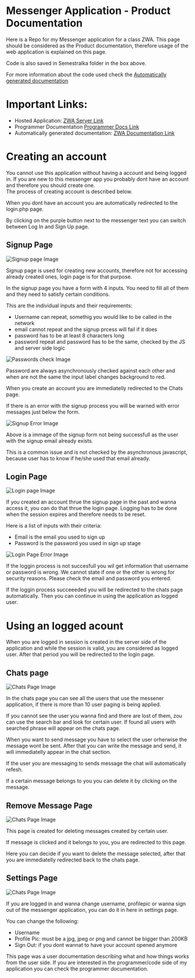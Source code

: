 # Messenger Application - Product Documentation

Here is a Repo for my Messenger application for a class ZWA.
This page should be considered as the Product documentation,
therefore usage of the web application is explained on this page. 

Code is also saved in Semestralka folder in the box above. 

For more information about the code used check the [Automatically generated documentation](https://zwa.toad.cz/~janakja5/Semestralka/docs/api/)

# Important Links:

- Hosted Application: [ZWA Server Link](https://zwa.toad.cz/~janakja5/Semestralka/login.php)
- Programmer Documentation [Programmer Docs Link](https://github.com/jakubjanak2004/messenger-repo/blob/main/ProgrammerDocumentation.md)
- Automatically generated documentation: [ZWA Documentation Link](https://zwa.toad.cz/~janakja5/Semestralka/docs/api/)

# Creating an account

You cannot use this application without having a account and being logged in. 
If you are new to this messenger app you probably dont have an account and therefore you should create one.  
The process of creating account is described below.

When you dont have an account you are automatically redirected to the login.php page.

By clicking on the purple button next to the messenger text you can switch between Log In and Sign Up page.

## Signup Page

![Signup page Image](https://github.com/jakubjanak2004/messenger-repo/blob/main/Semestralka/images/Sn%C3%ADmka%20obrazovky%202023-12-28%20o%205.31.55%E2%80%AFPM.png)

Signup page is used for creating new accounts, therefore not for accessing already created ones, login page is for that purpose.

In the signup page you have a form with 4 inputs. You need to fill all of them and they need to satisfy certain conditions.

This are the individual inputs and their requirements:
- Username can repeat, somethig you would like to be called in the network
- email cannot repeat and the signup prcess will fail if it does
- password has to be at least 8 characters long
- password repeat and password has to be the same, checked by the JS and server side logic

![Passwords check Image](https://github.com/jakubjanak2004/messenger-repo/blob/main/Semestralka/images/Sn%C3%ADmka%20obrazovky%202023-12-28%20o%206.04.13%E2%80%AFPM.png)

Password are always asynchronously checked against each other and when are not the same the input label changes background to red.

When you create an account you are immediatelly redirected to the Chats page.

If there is an error with the signup process you will be warned with error messages just below the form.

![Signup Error Image](https://github.com/jakubjanak2004/messenger-repo/blob/main/Semestralka/images/Sn%C3%ADmka%20obrazovky%202023-12-28%20o%206.04.30%E2%80%AFPM.png)

Above is a immage of the signup form not being successfull as the user with the signup email already exists.

This is a common issue and is not checked by the asynchronous javascript,
because user has to know if he/she used that email already.

## Login Page

![Login page Image](https://github.com/jakubjanak2004/messenger-repo/blob/main/Semestralka/images/Sn%C3%ADmka%20obrazovky%202023-12-28%20o%205.31.48%E2%80%AFPM.png)

If you created an account thrue the signup page in the past and wanna access it,
you can do that thrue the login page.
Logging has to be done when the session expires and therefore needs to be reset.

Here is a list of inputs with their criteria:
- Email is the email you used to sign up
- Password is the password you used in sign up stage

![Login Page Error Image](https://github.com/jakubjanak2004/messenger-repo/blob/main/Semestralka/images/Sn%C3%ADmka%20obrazovky%202023-12-28%20o%206.03.52%E2%80%AFPM.png)

If the loggin process is not succesfull you wil get information that username or password is wrong.
We cannot state if one or the other is  wrong for security reasons. Please check the email and password you entered.

If the loggin process succeeeded you will be redirected to the chats page automatically.
Then you can continue in using the application as logged user.

# Using an logged acount

When you are logged in session is created in the server side of the application and while the session is valid,
you are considered as logged user. After that period you will be redirected to the login page.

## Chats page

![Chats Page Image](https://github.com/jakubjanak2004/messenger-repo/blob/main/Semestralka/images/Sn%C3%ADmka%20obrazovky%202023-12-28%20o%205.32.06%E2%80%AFPM.png)

In the chats page you can see all the users that use the messener application,
if there is more than 10 user paging is being applied.

If you cannot see the user you wanna find and there are lost of them,
zou can use the search bar and look for certain user. If found all users with searched phrase will appear on the chats page.

When you want to send message you have to select the user orherwise the message wont be sent.
After that you can write the message and send, it will immediatelly appear in the chat section.

If the user you are messaging to sends message the chat will automatically refesh.

If a certain message belongs to you you can delete it by clicking on the message.

## Remove Message Page

![Chats Page Image](https://github.com/jakubjanak2004/messenger-repo/blob/main/Semestralka/images/Sn%C3%ADmka%20obrazovky%202023-12-28%20o%205.39.24%E2%80%AFPM.png)

This page is created for deleting messages created by certain user.

If message is clicked and it belongs to you, you are redirected to this page.

Here you can decide if you want to delete the message selected, 
after that you are immediatelly redirected back to the chats page.

## Settings Page

![Chats Page Image](https://github.com/jakubjanak2004/messenger-repo/blob/main/Semestralka/images/Sn%C3%ADmka%20obrazovky%202023-12-28%20o%205.32.13%E2%80%AFPM.png)

If you are logged in and wanna change username, profilepic or wanna sign out of the messenger application,
you can do it in here in settings page.

You can change the following:
- Username
- Profile Pic: must be a jpg, jpeg or png and cannot be bigger than 200KB
- Sign Out: if you dont wannat to have your account opened anymore

This page was a user documentation describing what and how things works from the user side.
If you are interested in the programmer/code side of my application you can check the programmer documentation.